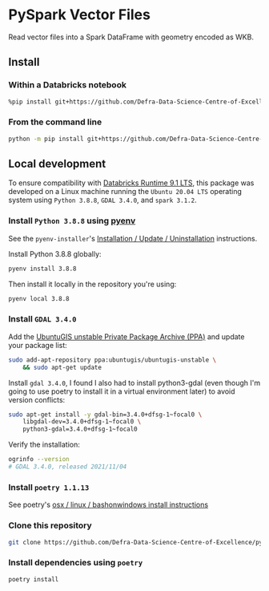 # PySpark Vector Files

Read vector files into a Spark DataFrame with geometry encoded as WKB.

## Install

### Within a Databricks notebook

```sh
%pip install git+https://github.com/Defra-Data-Science-Centre-of-Excellence/pyspark_vector_files
```

### From the command line

```sh
python -m pip install git+https://github.com/Defra-Data-Science-Centre-of-Excellence/pyspark_vector_files
```

## Local development

To ensure compatibility with [Databricks Runtime 9.1 LTS](https://docs.databricks.com/release-notes/runtime/9.1.html), this package was developed on a Linux machine running the `Ubuntu 20.04 LTS` operating system using `Python 3.8.8`, `GDAL 3.4.0`, and `spark 3.1.2`.

### Install `Python 3.8.8` using [pyenv](https://github.com/pyenv/pyenv)

See the `pyenv-installer`'s [Installation / Update / Uninstallation](https://github.com/pyenv/pyenv-installer#installation--update--uninstallation) instructions.

Install Python 3.8.8 globally:

```sh
pyenv install 3.8.8
```

Then install it locally in the repository you're using:

```sh
pyenv local 3.8.8
```

### Install `GDAL 3.4.0`

Add the [UbuntuGIS unstable Private Package Archive (PPA)](https://launchpad.net/~ubuntugis/+archive/ubuntu/ubuntugis-unstable)
and update your package list:

```sh
sudo add-apt-repository ppa:ubuntugis/ubuntugis-unstable \
    && sudo apt-get update
```

Install `gdal 3.4.0`, I found I also had to install python3-gdal (even though
I'm going to use poetry to install it in a virtual environment later) to
avoid version conflicts:

```sh
sudo apt-get install -y gdal-bin=3.4.0+dfsg-1~focal0 \
    libgdal-dev=3.4.0+dfsg-1~focal0 \
    python3-gdal=3.4.0+dfsg-1~focal0
```

Verify the installation:

```sh
ogrinfo --version
# GDAL 3.4.0, released 2021/11/04
```

### Install `poetry 1.1.13`

See poetry's [osx / linux / bashonwindows install instructions](https://python-poetry.org/docs/#osx--linux--bashonwindows-install-instructions)

### Clone this repository

```sh
git clone https://github.com/Defra-Data-Science-Centre-of-Excellence/pyspark_vector_files.git
```

### Install dependencies using `poetry`

```sh
poetry install
```

